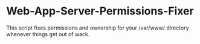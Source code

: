 # Web-App-Server-Permissions-Fixer
This script fixes permissions and ownership for your /var/www/ directory whenever things get out of wack.
